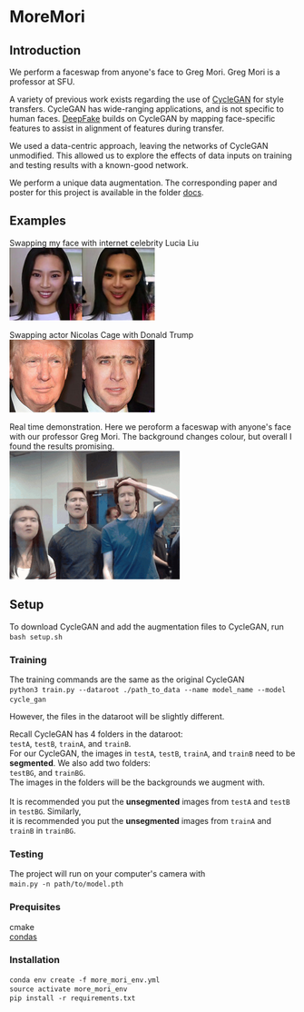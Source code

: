 # MoreMori

## Introduction

We perform a faceswap from anyone's face to Greg Mori. Greg Mori is a professor at SFU.

A variety of previous work exists regarding the use of [CycleGAN](https://github.com/junyanz/pytorch-CycleGAN-and-pix2pix) 
for style transfers. CycleGAN has wide-ranging applications, and is not specific to human faces. 
[DeepFake](https://github.com/deepfakes/faceswap) builds on CycleGAN by mapping face-specific features to assist in 
alignment of features during transfer. 

We used a data-centric approach, leaving the networks of CycleGAN unmodified. This allowed us to explore the effects of 
data inputs on training and testing results with a known-good network.

We perform a unique data augmentation. The corresponding paper and poster for this project is available in the folder
[docs](docs).

## Examples

Swapping my face with internet celebrity Lucia Liu 
<br/>
![Lucia Liu to Alex](examples/lucia.jpg)

Swapping actor Nicolas Cage with Donald Trump
<br/>
![Donald Trump to Nicolas Cage](examples/trump.jpg)

Real time demonstration. Here we peroform a faceswap with anyone's face with our professor Greg Mori. The background 
changes colour, but overall I found the results promising.
<br/>
![Real time gif](examples/real-time.gif)

## Setup

To download CycleGAN and add the augmentation files to CycleGAN, run <br/>
`bash setup.sh`

### Training

The training commands are the same as the original CycleGAN <br/>
`python3 train.py --dataroot ./path_to_data --name model_name --model cycle_gan`

However, the files in the dataroot will be slightly different.

Recall CycleGAN has 4 folders in the dataroot: <br/>
`testA`, `testB`, `trainA`, and `trainB`. <br/>
For our CycleGAN, the images in `testA`, `testB`, `trainA`, and `trainB` need to be **segmented**. We also add two folders: <br/>
`testBG`, and `trainBG`. <br/>
The images in the folders will be the backgrounds we augment with.<br/>
<br/>
It is recommended you put the **unsegmented** images from `testA` and `testB` in `testBG`. Similarly, <br/>
it is recommended you put the **unsegmented** images from `trainA` and `trainB` in `trainBG`. <br/>

### Testing

The project will run on your computer's camera with<br/>
`main.py -n path/to/model.pth`

### Prequisites
cmake<br/>
[condas](https://conda.io/miniconda.html)

### Installation

```
conda env create -f more_mori_env.yml
source activate more_mori_env
pip install -r requirements.txt
```
